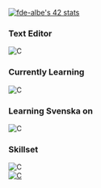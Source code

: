 [![fde-albe's 42 stats](https://badge42.vercel.app/api/v2/cl60uslo9000609mgufzwqfyj/stats?cursusId=21&coalitionId=110)](https://github.com/JaeSeoKim/badge42)
### Text Editor
![C](https://img.shields.io/badge/CLion-000000?style=for-the-badge&logo=clion&logoColor=white)
### Currently Learning
![C](https://img.shields.io/badge/C-00599C?style=for-the-badge&logo=c&logoColor=white)
### Learning Svenska on
![C](https://img.shields.io/badge/Duolingo-58CC02?style=for-the-badge&logo=Duolingo&logoColor=white)
### Skillset
![C](https://img.shields.io/badge/RocketLeague-ProPlayer-blue?style=flat-square)
<br />
[![C](https://img.shields.io/badge/Rubik%60s%20Cube%20Record-12.84-brightgreen?style=flat-square)](https://www.youtube.com/watch?v=8fHunYoaVs8)
